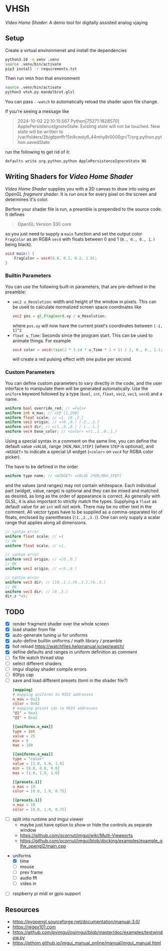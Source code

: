 # VHSh

_Video Home Shader_: A demo tool for digitally assisted analog vjaying


## Setup

Create a virtual environmenet and install the dependencies

```bash
python3.10 -m venv .venv
source .venv/bin/activate
pip3 install -r requirements.txt
```

Then run `VHSh` fron that environment

```bash
source .venv/bin/activate
python3 vhsh.py mandelbrot.glsl
```

You can pass `--watch` to automatically reload the shader upon file change.

If you're seeing a message like

> 2024-10-02 22:10:15.567 Python\[75271:1828570\] ApplePersistenceIgnoreState: Existing state will not be touched. New state will be written to /var/folders/2b/gfpmffr15n9cwdy6_44mhy8r0000gn/T/org.python.python.savedState

run the following to get rid of it:

```bash
defaults write org.python.python ApplePersistenceIgnoreState NO
```


## Writing Shaders for _Video Home Shader_

_Video Home Shader_ supplies you with a 2D canvas to draw into using an OpenGL
_fragment shader_. It is run once for every pixel on the screen and determines
it's color.

Berfore your shader file is run, a preamble is prepended to the source code.
It defines

> OpenGL Version 330 core

so you just need to supply a `main` function and set the output color `FragColor` as an
RGBA `vec4` with floats between 0 and 1 (`0., 0., 0., 1.)` being black).

```glsl
void main() {
    FragColor = vec4(0.8, 0.2, 0.2, 1.0);
}
```

### Builtin Parameters

You can use the following built-in parameters, that are pre-defined in the
preamble:

- `vec2 u_Resolution`: width and height of the window in pixels. This can
  be used to calculate normalized screen space coordinates like
  ```glsl
  vec2 pos = gl_FragCoord.xy / u_Resolution;
  ```
  where `pos.xy` will now have the current pixel's coordinates between
  `[-1, 1]^2`
- `float u_Time`: Seconds since the program start. This can be used to animate
  things. For example
  ```glsl
  vec4 color = vec4((sin(2 * 3.14 * u_Time * ) + 1) / 2, 0., 0., 1.);
  ```
  will create a red pulsing effect with one pulse per second.


### Custom Parameters

You can define custom parameters to vary directly in the code, and the user
interface to manipulate them will be generated automatically. Use the `uniform`
keyword followed by a type (`bool`, `int`, `float`, `vec2`, `vec3`, `vec4`) and
a name.

```glsl
uniform bool override_red; // =False
uniform int n_max; // =10 [1,200]
uniform float scale; // =1. [0.,2.]
uniform vec2 origin; // =(0.,0.) [-2.,-2.]
uniform vec3 dir; // =(1.,0.,0.) [-1.,-1.]
uniform vec4 base_color; // <color> =(1.,1.,0.,1.)
```

Using a special syntax in a comment on the same line, you can define the
default value `=VALUE`, range `[MIN,MAX,STEP]` (where `STEP` is optional),
and `<WIDGET>` to indicate a special UI widget  (`<color>` on `vec4` for
RGBA color picker).

The have to be defined in the order

```glsl
uniform type name; // <WIDGET> =VALUE [MIN,MAX,STEP]
```

and the values (and ranges) may not contain whitespace. Each individual part
(widget, value, range) is optional and they can be mixed and matched as
desired, as long as the order of appearance is correct. As generally with
GLSL, it is also important to strictly match the types. Supplying a `float`
as default value for an `int` will not work. There may be no other text in
the comment. All vector types have to be supplied as a comma-separated list
of floats, enclosed by parentheses (`(1.,2.,3.)`). One can only supply a
scalar range that applies along all dimensions.

```glsl
// syntax error
uniform float scale; // =1
// OK
uniform float scale; // =1.

// syntax error
uniform vec2 origin; // =[0.,0.]
// OK
uniform vec2 origin; // =(0.,0.)

// syntax error
uniform vec3 dir; // [[0.,1.],[0.,1.],[0.,5.]
// OK
uniform vec3 dir; // [0.,1.]
dir.z *=5;
```


## TODO

- [x] render fragment shader over the whole screen
- [x] load shader from file
- [x] auto-generate tuning ui for uniforms
- [x] auto-define builtin uniforms / math library / preamble
- [x] hot reload https://watchfiles.helpmanual.io/api/watch/
- [x] define defaults and ranges in uniform definition as comment
- [ ] fix file watch thread stop
- [ ] select different shaders
- [ ] imgui display shader compile errors
- [ ] 60fps cap
- [ ] save and load different presets (toml in the shader file?)
  ```toml
  [mapping]
  # mapping uniforms to MIDI addresses
  n_max = 0x23
  color = 0x42
  # mapping preset ids to MIDI addresses
  "@1" = 0xa1
  "@2" = 0xa2

  [[uniforms.n_max]]
  type = int
  value = 25
  min = 0
  max = 100

  [[uniforms.n_max]]
  type = "color"
  value = [1.0, 1.0, 1.0]
  min = [0.0, 0.0, 0.0]
  max = [1.0, 1.0, 1.0]

  [[presets.1]]
  n_max = 10
  color = [0.0, 1.0, 0.75]

  [[presets.1]]
  n_max = 10
  color = [0.0, 1.0, 0.75]
  ```
- [ ] split into runtime and imgui viewer
  - maybe just have option to show or hide the controls as separate window
  - https://github.com/ocornut/imgui/wiki/Multi-Viewports
  - https://github.com/ocornut/imgui/blob/docking/examples/example_glfw_opengl2/main.cpp
- uniforms
  - [x] time
  - [ ] mouse
  - [ ] prev frame
  - [ ] audio fft
  - [ ] video in
- [ ] raspberry pi midi or gpio support


## Resources

- https://pyopengl.sourceforge.net/documentation/manual-3.0/
- https://regex101.com
- https://github.com/pyimgui/pyimgui/blob/master/doc/examples/testwindow.py
- https://pthom.github.io/imgui_manual_online/manual/imgui_manual.html
